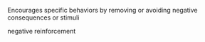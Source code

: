 Encourages specific behaviors by removing or avoiding negative consequences or stimuli

negative reinforcement